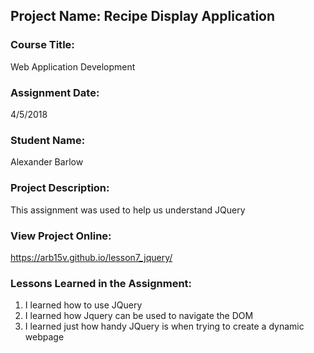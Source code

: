 ## Project Name:  Recipe Display Application

### Course Title:
Web Application Development

### Assignment Date:  
4/5/2018

### Student Name:  
Alexander Barlow

### Project Description:
This assignment was used to help us understand JQuery

### View Project Online:
https://arb15v.github.io/lesson7_jquery/

### Lessons Learned in the Assignment:
1. I learned how to use JQuery
2. I learned how Jquery can be used to navigate the DOM
3. I learned just how handy JQuery is when trying to create a dynamic webpage

